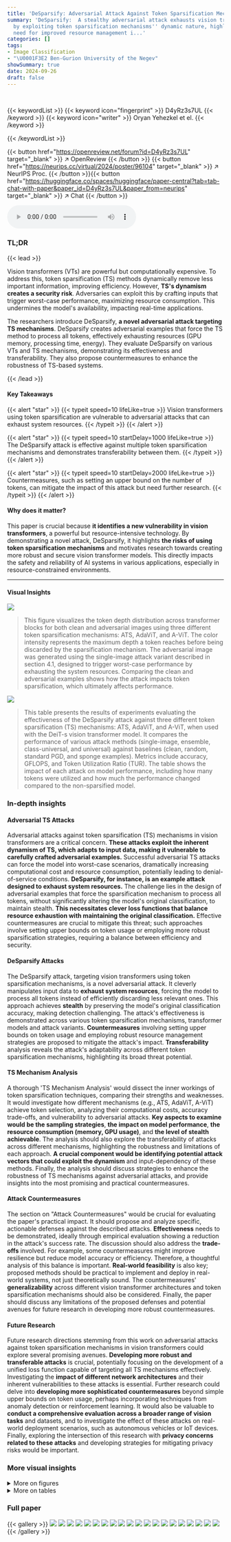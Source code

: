 ```yaml
---
title: 'DeSparsify: Adversarial Attack Against Token Sparsification Mechanisms'
summary: 'DeSparsify:  A stealthy adversarial attack exhausts vision transformer resources
  by exploiting token sparsification mechanisms'' dynamic nature, highlighting the
  need for improved resource management i...'
categories: []
tags:
- Image Classification
- "\U0001F3E2 Ben-Gurion University of the Negev"
showSummary: true
date: 2024-09-26
draft: false
---
```


<br>

{{< keywordList >}}
{{< keyword icon="fingerprint" >}} D4yRz3s7UL {{< /keyword >}}
{{< keyword icon="writer" >}} Oryan Yehezkel et el. {{< /keyword >}}
 
{{< /keywordList >}}

{{< button href="https://openreview.net/forum?id=D4yRz3s7UL" target="_blank" >}}
↗ OpenReview
{{< /button >}}
{{< button href="https://neurips.cc/virtual/2024/poster/96104" target="_blank" >}}
↗ NeurIPS Proc.
{{< /button >}}{{< button href="https://huggingface.co/spaces/huggingface/paper-central?tab=tab-chat-with-paper&paper_id=D4yRz3s7UL&paper_from=neurips" target="_blank" >}}
↗ Chat
{{< /button >}}



<audio controls>
    <source src="https://ai-paper-reviewer.com/D4yRz3s7UL/podcast.wav" type="audio/wav">
    Your browser does not support the audio element.
</audio>


### TL;DR


{{< lead >}}

Vision transformers (VTs) are powerful but computationally expensive. To address this, token sparsification (TS) methods dynamically remove less important information, improving efficiency. However, **TS's dynamism creates a security risk**.  Adversaries can exploit this by crafting inputs that trigger worst-case performance, maximizing resource consumption. This undermines the model's availability, impacting real-time applications.

The researchers introduce DeSparsify, **a novel adversarial attack targeting TS mechanisms**. DeSparsify creates adversarial examples that force the TS method to process all tokens, effectively exhausting resources (GPU memory, processing time, energy).  They evaluate DeSparsify on various VTs and TS mechanisms, demonstrating its effectiveness and transferability. They also propose countermeasures to enhance the robustness of TS-based systems.

{{< /lead >}}


#### Key Takeaways

{{< alert "star" >}}
{{< typeit speed=10 lifeLike=true >}} Vision transformers using token sparsification are vulnerable to adversarial attacks that can exhaust system resources. {{< /typeit >}}
{{< /alert >}}

{{< alert "star" >}}
{{< typeit speed=10 startDelay=1000 lifeLike=true >}} The DeSparsify attack is effective against multiple token sparsification mechanisms and demonstrates transferability between them. {{< /typeit >}}
{{< /alert >}}

{{< alert "star" >}}
{{< typeit speed=10 startDelay=2000 lifeLike=true >}} Countermeasures, such as setting an upper bound on the number of tokens, can mitigate the impact of this attack but need further research. {{< /typeit >}}
{{< /alert >}}

#### Why does it matter?
This paper is crucial because **it identifies a new vulnerability in vision transformers**, a powerful but resource-intensive technology.  By demonstrating a novel attack, DeSparsify, it highlights **the risks of using token sparsification mechanisms** and motivates research towards creating more robust and secure vision transformer models. This directly impacts the safety and reliability of AI systems in various applications, especially in resource-constrained environments.

------
#### Visual Insights



![](https://ai-paper-reviewer.com/D4yRz3s7UL/figures_1_1.jpg)

> This figure visualizes the token depth distribution across transformer blocks for both clean and adversarial images using three different token sparsification mechanisms: ATS, AdaViT, and A-ViT.  The color intensity represents the maximum depth a token reaches before being discarded by the sparsification mechanism. The adversarial image was generated using the single-image attack variant described in section 4.1, designed to trigger worst-case performance by exhausting the system resources. Comparing the clean and adversarial examples shows how the attack impacts token sparsification, which ultimately affects performance.





![](https://ai-paper-reviewer.com/D4yRz3s7UL/tables_7_1.jpg)

> This table presents the results of experiments evaluating the effectiveness of the DeSparsify attack against three different token sparsification (TS) mechanisms: ATS, AdaViT, and A-ViT, when used with the DeiT-s vision transformer model.  It compares the performance of various attack methods (single-image, ensemble, class-universal, and universal) against baselines (clean, random, standard PGD, and sponge examples).  Metrics include accuracy, GFLOPS, and Token Utilization Ratio (TUR).  The table shows the impact of each attack on model performance, including how many tokens were utilized and how much the performance changed compared to the non-sparsified model.





### In-depth insights


#### Adversarial TS Attacks
Adversarial attacks against token sparsification (TS) mechanisms in vision transformers are a critical concern.  **These attacks exploit the inherent dynamism of TS, which adapts to input data, making it vulnerable to carefully crafted adversarial examples.**  Successful adversarial TS attacks can force the model into worst-case scenarios, dramatically increasing computational cost and resource consumption, potentially leading to denial-of-service conditions.  **DeSparsify, for instance, is an example attack designed to exhaust system resources.**  The challenge lies in the design of adversarial examples that force the sparsification mechanism to process all tokens, without significantly altering the model's original classification, to maintain stealth.  **This necessitates clever loss functions that balance resource exhaustion with maintaining the original classification.**  Effective countermeasures are crucial to mitigate this threat; such approaches involve setting upper bounds on token usage or employing more robust sparsification strategies, requiring a balance between efficiency and security.

#### DeSparsify Attacks
The DeSparsify attack, targeting vision transformers using token sparsification mechanisms, is a novel adversarial attack.  It cleverly manipulates input data to **exhaust system resources**, forcing the model to process all tokens instead of efficiently discarding less relevant ones. This approach achieves **stealth** by preserving the model's original classification accuracy, making detection challenging. The attack's effectiveness is demonstrated across various token sparsification mechanisms, transformer models and attack variants.  **Countermeasures** involving setting upper bounds on token usage and employing robust resource management strategies are proposed to mitigate the attack's impact. **Transferability** analysis reveals the attack's adaptability across different token sparsification mechanisms, highlighting its broad threat potential.

#### TS Mechanism Analysis
A thorough 'TS Mechanism Analysis' would dissect the inner workings of token sparsification techniques, comparing their strengths and weaknesses.  It would investigate how different mechanisms (e.g., ATS, AdaViT, A-ViT) achieve token selection, analyzing their computational costs, accuracy trade-offs, and vulnerability to adversarial attacks. **Key aspects to examine would be the sampling strategies**, **the impact on model performance**, **the resource consumption (memory, GPU usage)**, and **the level of stealth achievable**.  The analysis should also explore the transferability of attacks across different mechanisms, highlighting the robustness and limitations of each approach. **A crucial component would be identifying potential attack vectors that could exploit the dynamism** and input-dependency of these methods. Finally, the analysis should discuss strategies to enhance the robustness of TS mechanisms against adversarial attacks,  and provide insights into the most promising and practical countermeasures.

#### Attack Countermeasures
The section on "Attack Countermeasures" would be crucial for evaluating the paper's practical impact.  It should propose and analyze specific, actionable defenses against the described attacks.  **Effectiveness** needs to be demonstrated, ideally through empirical evaluation showing a reduction in the attack's success rate.  The discussion should also address the **trade-offs** involved. For example, some countermeasures might improve resilience but reduce model accuracy or efficiency.  Therefore, a thoughtful analysis of this balance is important.  **Real-world feasibility** is also key; proposed methods should be practical to implement and deploy in real-world systems, not just theoretically sound. The countermeasures' **generalizability** across different vision transformer architectures and token sparsification mechanisms should also be considered. Finally,  the paper should discuss any limitations of the proposed defenses and potential avenues for future research in developing more robust countermeasures.

#### Future Research
Future research directions stemming from this work on adversarial attacks against token sparsification mechanisms in vision transformers could explore several promising avenues.  **Developing more robust and transferable attacks** is crucial, potentially focusing on the development of a unified loss function capable of targeting all TS mechanisms effectively. Investigating the **impact of different network architectures** and their inherent vulnerabilities to these attacks is essential. Further research could delve into **developing more sophisticated countermeasures** beyond simple upper bounds on token usage, perhaps incorporating techniques from anomaly detection or reinforcement learning.  It would also be valuable to **conduct a comprehensive evaluation across a broader range of vision tasks** and datasets, and to investigate the effect of these attacks on real-world deployment scenarios, such as autonomous vehicles or IoT devices.  Finally, exploring the intersection of this research with **privacy concerns related to these attacks** and developing strategies for mitigating privacy risks would be important.


### More visual insights

<details>
<summary>More on figures
</summary>


![](https://ai-paper-reviewer.com/D4yRz3s7UL/figures_7_1.jpg)

> This figure shows the distribution of activated tokens for each of the 9 transformer blocks (block 4 through block 12) in the ATS mechanism.  The blue line represents the distribution of tokens used in the clean images, and the orange line represents the distribution of tokens used in the adversarial images created by the DeSparsify attack. The figure shows that the DeSparsify attack increases the number of tokens used in nearly all blocks, especially in the later blocks (block 10 through 12). This illustrates how the attack works to exhaust resources by preventing token sparsification.


![](https://ai-paper-reviewer.com/D4yRz3s7UL/figures_8_1.jpg)

> This heatmap visualizes the transferability of adversarial examples generated by the DeSparsify attack across different token sparsification mechanisms (ATS, AdaViT, A-ViT). Each cell shows the GFLOPS (giga floating-point operations per second) achieved when a perturbation trained on the mechanism specified by the row is applied to a model using the mechanism specified by the column.  The 'Ensemble' row shows results when the perturbation is trained on all three mechanisms at once.  'Clean' and 'Clean w/o' represent performance on clean images with and without sparsification respectively.  The darker the color, the more GFLOPS were achieved.


![](https://ai-paper-reviewer.com/D4yRz3s7UL/figures_13_1.jpg)

> This ablation study shows the impact of the scaling hyperparameter λ (Accuracy Loss Component Weight) on both the GFLOPS (Giga Floating-Point Operations per Second, a measure of computational performance) and the accuracy of the model.  The plot shows an optimal λ value exists, balancing model accuracy and increased computational cost induced by the attack. Using too small a λ leads to high computational cost, but low model accuracy, while too large a λ sacrifices some increase in computational cost for good accuracy. The best λ value provides a nearly optimal combination, maximizing computational cost while maintaining good accuracy.


![](https://ai-paper-reviewer.com/D4yRz3s7UL/figures_17_1.jpg)

> This figure visualizes the adversarial examples generated by different attack methods.  The first column shows the original, clean images. Subsequent columns show examples generated by random noise, standard Projected Gradient Descent (PGD), Shumailov's sponge attack, and four variants of the DeSparsify attack (single-image, ensemble, universal, and universal patch). This allows comparison of the visual differences between adversarial examples generated by various attacks.


</details>




<details>
<summary>More on tables
</summary>


![](https://ai-paper-reviewer.com/D4yRz3s7UL/tables_9_1.jpg)
> This table presents the results of the different attack methods and baselines, focusing on the impact on GPU hardware metrics.  Metrics include Memory (Mbits), Energy (mJ), and Throughput (ms). The results are shown for the ATS token sparsification mechanism, and the values in parentheses indicate the percentage change compared to the clean image performance.

![](https://ai-paper-reviewer.com/D4yRz3s7UL/tables_12_1.jpg)
> This table presents the results of the DeiT-s model when used with three different token sparsification (TS) mechanisms (ATS, AdaViT, and A-ViT). It compares the performance of various baselines (Clean, Random, Standard PGD, Sponge Examples) and attack variations (Single, Ensemble, Class-Universal, Universal, Universal Patch) on the metrics of Accuracy, GFLOPS, and Token Utilization Ratio (TUR).  The 'Clean w/o' row shows the performance without token sparsification, providing a baseline for comparison. The numbers in parentheses represent the percentage change in each metric compared to the 'Clean w/o' baseline.

![](https://ai-paper-reviewer.com/D4yRz3s7UL/tables_12_2.jpg)
> This table presents the results of the DeiT-s model when used with different token sparsification (TS) mechanisms (ATS, AdaViT, A-ViT). It compares the performance of various baselines (clean, random perturbation, standard PGD attack, sponge examples) and different attack variations (single-image, class-universal, universal) of the DeSparsify attack.  The metrics used are accuracy, GFLOPS (giga floating-point operations per second), and Token Utilization Ratio (TUR).  The numbers in parentheses indicate the percentage change in performance compared to the non-sparsified model.

![](https://ai-paper-reviewer.com/D4yRz3s7UL/tables_12_3.jpg)
> This table presents the results of the attacks and baselines against the ATS token sparsification mechanism in terms of GPU hardware metrics. It shows the memory usage, energy consumption, and throughput for clean images, random perturbations, standard PGD attacks, sponge examples, and the different DeSparsify attack variations (single-image, class-universal, universal, and universal patch).  The numbers in parentheses indicate the percentage change compared to the clean images.

![](https://ai-paper-reviewer.com/D4yRz3s7UL/tables_12_4.jpg)
> This table presents the results of the attacks and baselines in terms of GPU hardware metrics (Memory, Energy, and Throughput) for the Adaptive Token Sampling (ATS) token sparsification mechanism.  The metrics are shown for a clean image, random perturbation, standard PGD attack, sponge examples, a clean image without token sparsification, and the different DeSparsify attack variants (single, class-universal, universal, and universal patch).  The numbers in parentheses indicate the percentage change compared to the clean image's performance.  It showcases the impact of DeSparsify on GPU resource consumption.

![](https://ai-paper-reviewer.com/D4yRz3s7UL/tables_13_1.jpg)
> This table presents a comparison of the performance of the DeiT-s model (a vision transformer model) when using different token sparsification (TS) mechanisms (ATS, AdaViT, A-ViT). It compares the performance of different baselines (clean images, random perturbations, standard PGD attack, sponge examples) and different attack variations (single-image, ensemble, class-universal, and universal attacks) against the TS mechanisms.  The metrics evaluated include accuracy, GFLOPS (Giga Floating-Point Operations per Second), and token utilization ratio (TUR).  The numbers in parentheses show the percentage change in performance compared to a non-sparsified model.

![](https://ai-paper-reviewer.com/D4yRz3s7UL/tables_13_2.jpg)
> This table presents a comprehensive evaluation of the DeiT-s model's performance when utilizing different token sparsification (TS) mechanisms. It compares the performance of various baselines (clean images, random perturbations, standard PGD attack, and sponge examples) against different attack variations (single-image, ensemble, class-universal, and universal).  The table shows accuracy, GFLOPS (giga-floating-point operations per second), and token utilization ratio (TUR) for each scenario. The numbers in parentheses represent the percentage change in performance compared to the non-sparsified model (Clean w/o).

![](https://ai-paper-reviewer.com/D4yRz3s7UL/tables_13_3.jpg)
> This table presents a comprehensive evaluation of the DeiT-s model's performance under various conditions using three different token sparsification (TS) mechanisms: ATS, AdaViT, and A-ViT. It compares the performance of the clean images (with and without sparsification), random perturbation, standard PGD attack, sponge examples, and the proposed DeSparsify attack (single-image, ensemble, class-universal, and universal variants). The metrics evaluated include accuracy, GFLOPS, token utilization ratio (TUR), and the percentage change in performance compared to the non-sparsified model.

![](https://ai-paper-reviewer.com/D4yRz3s7UL/tables_14_1.jpg)
> This table presents the results of the DeSparsify attack against the AS-ViT token sparsification mechanism.  It compares the performance of various attack methods (random, standard PGD, sponge examples, and DeSparsify) against a baseline of clean images and a non-sparsified model.  The metrics used are accuracy, GFLOPS (Giga Floating-Point Operations per Second), and TUR (Token Utilization Ratio).  The ensemble results show performance when an adversarial perturbation is trained against multiple token sparsification mechanisms.

![](https://ai-paper-reviewer.com/D4yRz3s7UL/tables_14_2.jpg)
> This table shows the time it took to generate adversarial examples using different attack strategies for the DeiT-s model.  The 'Single' column represents the time to generate a separate perturbation for each image, whereas the 'Universal' column indicates the time taken to create a single perturbation applicable to all images.

![](https://ai-paper-reviewer.com/D4yRz3s7UL/tables_14_3.jpg)
> This table presents the results of an experiment evaluating the effectiveness of different attacks and baselines against three token sparsification (TS) mechanisms: ATS, AdaViT, and A-ViT. The experiment uses the DeiT-s model.  The table shows the accuracy, Giga Floating-Point Operations per Second (GFLOPS), and Token Utilization Ratio (TUR) for each mechanism under different conditions. These conditions include a clean image, random perturbation, standard PGD attack, sponge examples, and various versions of the DeSparsify attack (single-image, ensemble, class-universal, and universal).  The 'Clean w/o' row represents the performance of the un-sparsified model, providing a baseline for comparison. The numbers in parentheses indicate the percentage change in performance compared to the un-sparsified model.

![](https://ai-paper-reviewer.com/D4yRz3s7UL/tables_15_1.jpg)
> This table presents the accuracy results for clean images using the DeiT-s model, comparing the performance without any defense mechanism against two different defense strategies: a confidence-based policy and a random policy. The confidence-based policy selects tokens to meet the threshold based on significance scores, while the random policy randomly chooses tokens.  The results show the impact of these defense strategies on the model's accuracy when facing adversarial attacks.

![](https://ai-paper-reviewer.com/D4yRz3s7UL/tables_15_2.jpg)
> This table presents the results of Giga Floating-Point Operations Per Second (GFLOPS) for adversarial images (single-image variant) tested on DeiT-s with and without the proposed defense. The proposed defense sets an upper bound to the number of tokens used in each transformer block, and there are two defense policies evaluated: random and confidence-based.  The table shows the GFLOPS for each of three token sparsification mechanisms (ATS, Ada-ViT, A-ViT) under the no defense condition, the confidence-based defense, and the random defense. The results demonstrate the effectiveness of the proposed defense in mitigating the impact of the attack.

</details>




### Full paper

{{< gallery >}}
<img src="https://ai-paper-reviewer.com/D4yRz3s7UL/1.png" class="grid-w50 md:grid-w33 xl:grid-w25" />
<img src="https://ai-paper-reviewer.com/D4yRz3s7UL/2.png" class="grid-w50 md:grid-w33 xl:grid-w25" />
<img src="https://ai-paper-reviewer.com/D4yRz3s7UL/3.png" class="grid-w50 md:grid-w33 xl:grid-w25" />
<img src="https://ai-paper-reviewer.com/D4yRz3s7UL/4.png" class="grid-w50 md:grid-w33 xl:grid-w25" />
<img src="https://ai-paper-reviewer.com/D4yRz3s7UL/5.png" class="grid-w50 md:grid-w33 xl:grid-w25" />
<img src="https://ai-paper-reviewer.com/D4yRz3s7UL/6.png" class="grid-w50 md:grid-w33 xl:grid-w25" />
<img src="https://ai-paper-reviewer.com/D4yRz3s7UL/7.png" class="grid-w50 md:grid-w33 xl:grid-w25" />
<img src="https://ai-paper-reviewer.com/D4yRz3s7UL/8.png" class="grid-w50 md:grid-w33 xl:grid-w25" />
<img src="https://ai-paper-reviewer.com/D4yRz3s7UL/9.png" class="grid-w50 md:grid-w33 xl:grid-w25" />
<img src="https://ai-paper-reviewer.com/D4yRz3s7UL/10.png" class="grid-w50 md:grid-w33 xl:grid-w25" />
<img src="https://ai-paper-reviewer.com/D4yRz3s7UL/11.png" class="grid-w50 md:grid-w33 xl:grid-w25" />
<img src="https://ai-paper-reviewer.com/D4yRz3s7UL/12.png" class="grid-w50 md:grid-w33 xl:grid-w25" />
<img src="https://ai-paper-reviewer.com/D4yRz3s7UL/13.png" class="grid-w50 md:grid-w33 xl:grid-w25" />
<img src="https://ai-paper-reviewer.com/D4yRz3s7UL/14.png" class="grid-w50 md:grid-w33 xl:grid-w25" />
<img src="https://ai-paper-reviewer.com/D4yRz3s7UL/15.png" class="grid-w50 md:grid-w33 xl:grid-w25" />
<img src="https://ai-paper-reviewer.com/D4yRz3s7UL/16.png" class="grid-w50 md:grid-w33 xl:grid-w25" />
<img src="https://ai-paper-reviewer.com/D4yRz3s7UL/17.png" class="grid-w50 md:grid-w33 xl:grid-w25" />
<img src="https://ai-paper-reviewer.com/D4yRz3s7UL/18.png" class="grid-w50 md:grid-w33 xl:grid-w25" />
<img src="https://ai-paper-reviewer.com/D4yRz3s7UL/19.png" class="grid-w50 md:grid-w33 xl:grid-w25" />
<img src="https://ai-paper-reviewer.com/D4yRz3s7UL/20.png" class="grid-w50 md:grid-w33 xl:grid-w25" />
{{< /gallery >}}